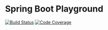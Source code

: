 # Spring Boot Playground

[![Build Status](https://travis-ci.org/leandrocgsi/SpringBootPlayground.svg?branch=master)](https://travis-ci.org/leandrocgsi/SpringBootPlayground)
[![Code Coverage](https://codecov.io/github/leandrocgsi/SpringBootPlayground/coverage.svg)](https://codecov.io/gh/leandrocgsi/SpringBootPlayground)
